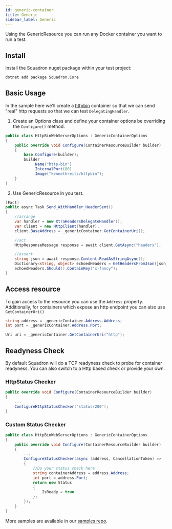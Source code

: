 ```yaml
---
id: generic-container
title: Generic
sidebar_label: Generic
---
```


Using the GenericResource you can run any Docker container you want to run a test.

## Install

Install the Squadron nuget package within your test project:

```bash
dotnet add package Squadron.Core
```

## Basic Usage

In the sample here we'll create a [httpbin](http://httpbin.org/) container so that we can send "real"
http requests so that we can test `DelegatingHandler`.

1. Create an Options class and define your container options be overriding the `Configure()` method.

```csharp
public class HttpBinWebServerOptions : GenericContainerOptions
{
    public override void Configure(ContainerResourceBuilder builder)
    {
        base.Configure(builder);
        builder
            .Name("http-bin")
            .InternalPort(80)
            .Image("kennethreitz/httpbin");
    }
}
```

2. Use GenericResource in you test.

```csharp
[Fact]
public async Task Send_WithHandler_HeaderSent()
{
    //arrange
    var handler = new XtraHeadersDelegateHandler();
    var client = new HttpClient(handler);
    client.BaseAddress = _genericContainer.GetContainerUri();

    //act
    HttpResponseMessage response = await client.GetAsync("headers");

    //assert
    string json = await response.Content.ReadAsStringAsync();
    Dictionary<string, object> echoedHeaders = GetHeadersFromJson(json);
    echoedHeaders.Should().ContainKey("x-fancy");
}
```

## Access resource

To gain access to the resource you can use the `Address` property.
Additionally, for containers which expose an http endpoint you can also use `GetContainerUri()`

```csharp
string address = _genericContainer.Address.Address;
int port = _genericContainer.Address.Port;

Uri uri = _genericContainer.GetContainerUri("http");
```

## Readyness Check

By default Squadron will do a TCP readyness check to probe for container readyness.
You can also switch to a Http based check or provide your own.

### HttpStatus Checker

```csharp
public override void Configure(ContainerResourceBuilder builder)
{
    ...
    ConfigureHttpStatusChecker("status/200");
}
```

### Custom Status Checker

```csharp
public class HttpBinWebServerOptions : GenericContainerOptions
{
    public override void Configure(ContainerResourceBuilder builder)
    {
        ...
        ConfigureStatusChecker(async (address, CancellationToken) =>
        {
            //Do your status check here
            string containerAddress = address.Address;
            int port = address.Port;
            return new Status
            {
                IsReady = true
            };
        });
    }
}
```

More samples are available in our [samples repo](https://github.com/SwissLife-OSS/squadron/tree/master/src/samples/GenericResource).

